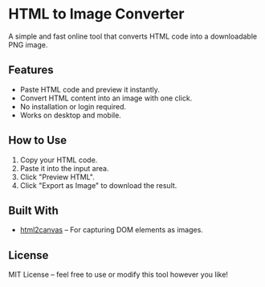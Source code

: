 # HTML to Image Converter

A simple and fast online tool that converts HTML code into a downloadable PNG image.

## Features

- Paste HTML code and preview it instantly.
- Convert HTML content into an image with one click.
- No installation or login required.
- Works on desktop and mobile.

## How to Use

1. Copy your HTML code.
2. Paste it into the input area.
3. Click "Preview HTML".
4. Click "Export as Image" to download the result.

## Built With

- [html2canvas](https://github.com/niklasvh/html2canvas)  – For capturing DOM elements as images.

## License

MIT License – feel free to use or modify this tool however you like!